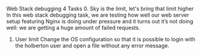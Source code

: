 Web Stack debugging 4
Tasks
0. Sky is the limit, let's bring that limit higher
In this web stack debugging task, we are testing how well our web server setup featuring Nginx is doing under pressure and it turns out it’s not doing well: we are getting a huge amount of failed requests.
1. User limit
Change the OS configuration so that it is possible to login with the holberton user and open a file without any error message.

